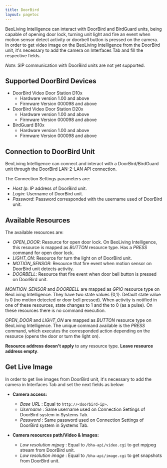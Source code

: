 ```yaml
---
title: DoorBird 
layout: pagetoc
---
```


BeoLiving Intelligence can interact with DoorBird and BirdGuard units, being capable of opening door lock, turning unit light and fire an event when motion sensor detect activity or doorbell button is pressed on the camera.
In order to get video image on the BeoLiving Intelligence from the DoorBird unit, it's necessary to add the camera on Interfaces Tab and fill the respective fields.

*Note*: SIP communication with DoorBird units are not yet supported.

Supported DoorBird Devices
-----------------------------

* DoorBird Video Door Station D10x 
    * Hardware version 1.00 and above 
    * Firmware Version 000098 and above 
* DoorBird Video Door Station D20x 
    * Hardware version 1.00 and above 
    * Firmware Version 000098 and above 
* BirdGuard B10x 
    * Hardware version 1.00 and above 
    * Firmware Version 000098 and above

Connection to DoorBird Unit
-----------------------------

BeoLiving Intelligence can connect and interact with a DoorBird/BirdGuard unit through the DoorBird LAN-2-LAN API connection.  

The Connection Settings parameters are:

* *Host Ip*: IP address of DoorBird unit.
* *Login*: Username of DoorBird unit.
* *Password*: Password corresponded with the username used of DoorBird unit.

Available Resources
-------------------

The available resources are:

* *OPEN\_DOOR*: Resource for open door lock. On BeoLiving Intelligence, this resource is mapped as *BUTTON* resource type. Has a *PRESS* command for open door lock.
* *LIGHT\_ON*: Resource for turn the light on of DoorBird unit. 
* *MOTION\_SENSOR*: Resource that fire event when motion sensor on DoorBird unit detects activity. 
* *DOORBELL*: Resource that fire event when door bell button is pressed on DoorBird unit.

*MONTION_SENSOR* and *DOORBELL* are mapped as *GPIO* resource type on BeoLiving Intelligence. They have two state values {0,1}. Default state value is 0 (no motion detected or door bell pressed). When activity is notified in one of these resources, state changes to 1 and the to 0 (as a pulse). On these resources there is no command execution.

*OPEN\_DOOR* and *LIGHT\_ON* are mapped as *BUTTON* resource type on BeoLiving Intelligence. The unique command available is the *PRESS* command, which executes the corresponded action depending on the resource (opens the door or turn the light on).

**Resource address doesn't apply** to any resource type. **Leave resource address empty**.

Get Live Image
-----------------

In order to get live images from DoorBird unit, it's necessary to add the camera in Interfaces Tab and set the next fields as below:

* **Camera access:**

  * *Base URL* : Equal to ```http://<doorbird-ip>```.
  * *Username* : Same username used on Connection Settings of DoorBird system in Systems Tab.
  * *Password* : Same password used on Connection Settings of DoorBird system in Systems Tab.

* **Camera resources path/Video & Images:**

  * *Low resolution mjpeg* : Equal to ```/bha-api/video.cgi``` to get mpjpeg stream from DoorBird unit.
  * *Low resolution image* : Equal to ```/bha-api/image.cgi``` to get snapshots from DoorBird unit.
